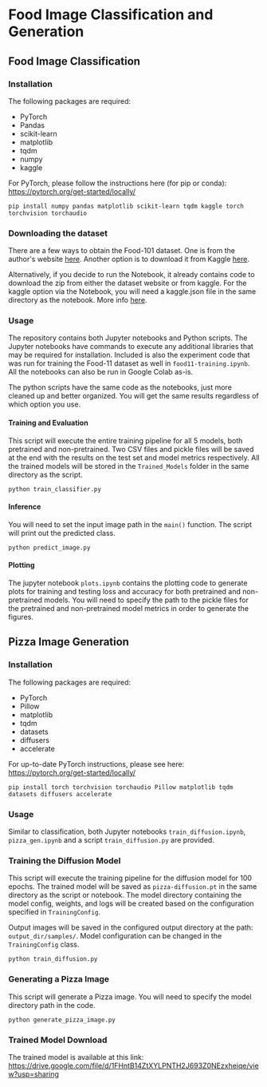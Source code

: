 # Food Image Classification and Generation

## Food Image Classification

### Installation

The following packages are required:

- PyTorch
- Pandas
- scikit-learn
- matplotlib
- tqdm
- numpy
- kaggle

For PyTorch, please follow the instructions here (for pip or conda): https://pytorch.org/get-started/locally/

```shell
pip install numpy pandas matplotlib scikit-learn tqdm kaggle torch torchvision torchaudio
```

### Downloading the dataset

There are a few ways to obtain the Food-101 dataset. One is from the author's website [here](https://data.vision.ee.ethz.ch/cvl/datasets_extra/food-101/).
Another option is to download it from Kaggle [here](https://www.kaggle.com/datasets/dansbecker/food-101).

Alternatively, if you decide to run the Notebook, it already contains code to download the zip from either the dataset website or from kaggle. For the kaggle option via the Notebook, you will need a kaggle.json file in the same directory as the notebook. More info [here](https://www.kaggle.com/discussions/general/156610).

### Usage

The repository contains both Jupyter notebooks and Python scripts. The Jupyter notebooks have commands to execute any additional libraries that may be required for installation.
Included is also the experiment code that was run for training the Food-11 dataset as well in ```food11-training.ipynb```. All the notebooks can also be run in Google Colab as-is.


The python scripts have the same code as the notebooks, just more cleaned up and better organized. You will get the same results regardless of which option you use.

#### Training and Evaluation

This script will execute the entire training pipeline for all 5 models, both pretrained and non-pretrained. Two CSV files and pickle files will be saved at the end with the results on the test set and model metrics respectively. All the trained models will be stored in the ```Trained_Models``` folder in the same directory as the script.

```shell
python train_classifier.py
```

#### Inference

You will need to set the input image path in the ```main()``` function. The script will print out the predicted class.

```shell
python predict_image.py
```

#### Plotting

The jupyter notebook ```plots.ipynb``` contains the plotting code to generate plots for training and testing loss and accuracy for both pretrained and non-pretrained models.
You will need to specify the path to the pickle files for the pretrained and non-pretrained model metrics in order to generate the figures.

## Pizza Image Generation

### Installation

The following packages are required:

- PyTorch
- Pillow
- matplotlib
- tqdm
- datasets
- diffusers
- accelerate

For up-to-date PyTorch instructions, please see here: https://pytorch.org/get-started/locally/

```shell
pip install torch torchvision torchaudio Pillow matplotlib tqdm datasets diffusers accelerate
```

### Usage

Similar to classification, both Jupyter notebooks ```train_diffusion.ipynb```, ```pizza_gen.ipynb``` and a script ```train_diffusion.py``` are provided.

### Training the Diffusion Model

This script will execute the training pipeline for the diffusion model for 100 epochs. The trained model will be saved as ```pizza-diffusion.pt``` in the same directory as the script or notebook.
The model directory containing the model config, weights, and logs will be created based on the configuration specified in ```TrainingConfig```.

Output images will be saved in the configured output directory at the path: ```output_dir/samples/```. Model configuration can be changed in the ```TrainingConfig``` class.

```shell
python train_diffusion.py
```

### Generating a Pizza Image

This script will generate a Pizza image. You will need to specify the model directory path in the code.

```shell
python generate_pizza_image.py
```

### Trained Model Download

The trained model is available at this link: https://drive.google.com/file/d/1FHntB14ZtXYLPNTH2J693Z0NEzxheiqe/view?usp=sharing